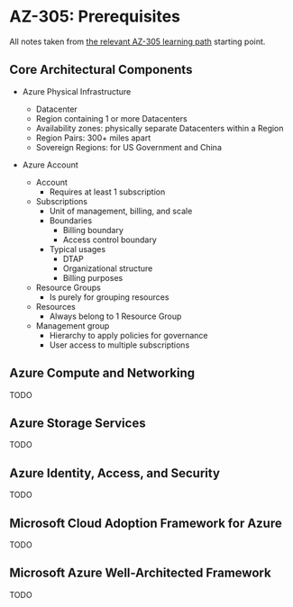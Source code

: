 # AZ-305: Prerequisites

All notes taken from [the relevant AZ-305 learning path](https://learn.microsoft.com/en-us/training/paths/microsoft-azure-architect-design-prerequisites/) starting point.

## Core Architectural Components

- Azure Physical Infrastructure

  - Datacenter
  - Region containing 1 or more Datacenters
  - Availability zones: physically separate Datacenters within a Region
  - Region Pairs: 300+ miles apart
  - Sovereign Regions: for US Government and China

- Azure Account
  - Account
    - Requires at least 1 subscription
  - Subscriptions
    - Unit of management, billing, and scale
    - Boundaries
      - Billing boundary
      - Access control boundary
    - Typical usages
      - DTAP
      - Organizational structure
      - Billing purposes
  - Resource Groups
    - Is purely for grouping resources
  - Resources
    - Always belong to 1 Resource Group
  - Management group
    - Hierarchy to apply policies for governance
    - User access to multiple subscriptions

## Azure Compute and Networking

TODO

## Azure Storage Services

TODO

## Azure Identity, Access, and Security

TODO

## Microsoft Cloud Adoption Framework for Azure

TODO

## Microsoft Azure Well-Architected Framework

TODO
